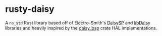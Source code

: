 # rusty-daisy
A `no_std` Rust library based off of Electro-Smith's [DaisySP](https://github.com/electro-smith/DaisySP) and [libDaisy](https://github.com/electro-smith/libDaisy) libraries and heavily inspired by the [daisy_bsp](https://github.com/antoinevg/daisy_bsp) crate HAL implementations.

